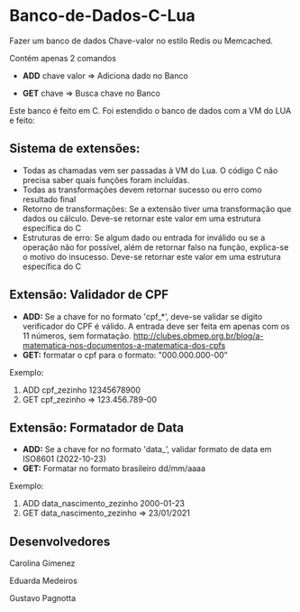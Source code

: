 # Banco-de-Dados-C-Lua
Fazer um banco de dados Chave-valor no estilo Redis ou Memcached.

Contém apenas 2 comandos

- **ADD** chave valor ⇒ Adiciona dado no Banco

- **GET** chave ⇒ Busca chave no Banco

Este banco é feito em C. Foi estendido o banco de dados com a VM do LUA e feito:

## Sistema de extensões:
  - Todas as chamadas vem ser passadas à VM do Lua. O código C não precisa saber quais funções foram incluídas.
  - Todas as transformações devem retornar sucesso ou erro como resultado final
  - Retorno de transformações: Se a extensão tiver uma transformação que dados ou cálculo. Deve-se retornar este valor em uma estrutura específica do C
  - Estruturas de erro: Se algum dado ou entrada for inválido ou se a operação não for possível, além de retornar falso na função, explica-se o motivo do insucesso. Deve-se retornar este valor em uma estrutura específica do C

## Extensão: Validador de CPF
  - **ADD:** Se a chave for no formato 'cpf_*’, deve-se validar se dígito verificador do CPF é válido. A entrada deve ser feita em apenas com os 11 números, sem formatação. http://clubes.obmep.org.br/blog/a-matematica-nos-documentos-a-matematica-dos-cpfs
  - **GET:** formatar o cpf para o formato: "000.000.000-00”

Exemplo:

1. ADD cpf_zezinho 12345678900
2. GET cpf_zezinho => 123.456.789-00

## Extensão: Formatador de Data
  - **ADD:** Se a chave for no formato 'data_’, validar formato de data em ISO8601 (2022-10-23)
  - **GET:** Formatar no formato brasileiro dd/mm/aaaa

Exemplo:

1. ADD data_nascimento_zezinho 2000-01-23
2. GET data_nascimento_zezinho => 23/01/2021

## Desenvolvedores
Carolina Gimenez

Eduarda Medeiros

Gustavo Pagnotta

